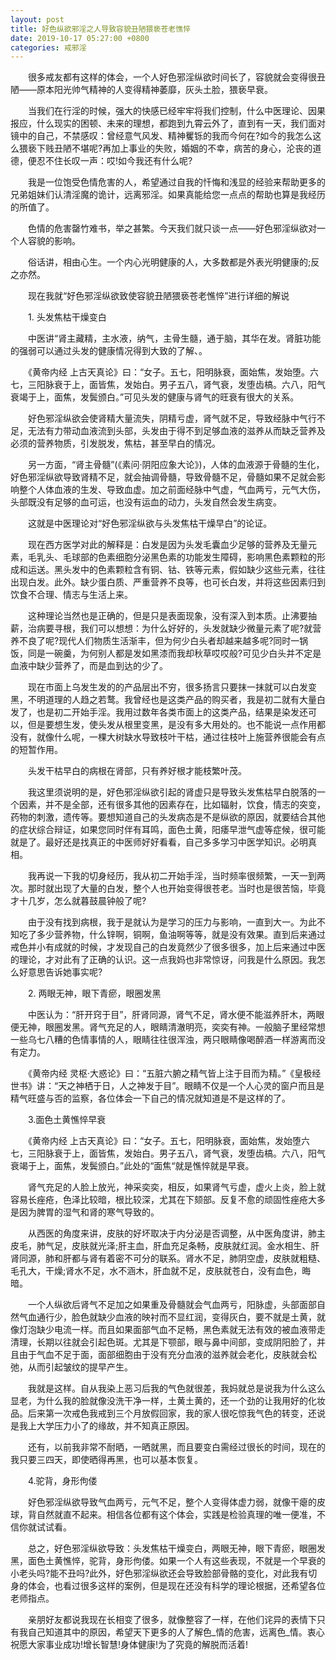 ```yaml
---
layout: post
title: 好色纵欲邪淫之人导致容貌丑陋猥亵苍老憔悴
date: 2019-10-17 05:27:00 +0800
categories: 戒邪淫
---
```


　　很多戒友都有这样的体会，一个人好色邪淫纵欲时间长了，容貌就会变得很丑陋——原本阳光帅气精神的人变得精神萎靡，灰头土脸，猥亵早衰。
　　当我们在行淫的时候，强大的快感已经牢牢将我们控制，什么中医理论、因果报应，什么现实的困顿、未来的理想，都跑到九霄云外了，直到有一天，我们面对镜中的自己，不禁感叹：曾经意气风发、精神矍铄的我而今何在?如今的我怎么这么猥亵下贱丑陋不堪呢?再加上事业的失败，婚姻的不幸，病苦的身心，沦丧的道德，便忍不住长叹一声：哎!如今我还有什么呢?
　　我是一位饱受色情危害的人，希望通过自我的忏悔和浅显的经验来帮助更多的兄弟姐妹们认清淫魔的诡计，远离邪淫。如果真能给您一点点的帮助也算是我经历的所值了。
　　色情的危害罄竹难书，举之甚繁。今天我们就只谈一点——好色邪淫纵欲对一个人容貌的影响。
　　俗话讲，相由心生。一个内心光明健康的人，大多数都是外表光明健康的;反之亦然。
　　现在我就“好色邪淫纵欲致使容貌丑陋猥亵苍老憔悴”进行详细的解说
　　1. 头发焦枯干燥变白
　　中医讲“肾主藏精，主水液，纳气，主骨生髓，通于脑，其华在发。肾脏功能的强弱可以通过头发的健康情况得到大致的了解、。
　　《黄帝内经 上古天真论》曰：“女子。五七，阳明脉衰，面始焦，发始堕。六七，三阳脉衰于上，面皆焦，发始白。男子五八，肾气衰，发堕齿槁。六八，阳气衰竭于上，面焦，发鬓颁白。”可见头发的健康与肾气的旺衰有很大的关系。
　　好色邪淫纵欲会使肾精大量流失，阴精亏虚，肾气就不足，导致经脉中气行不足，无法有力带动血液流到头部，头发由于得不到足够血液的滋养从而缺乏营养及必须的营养物质，引发脱发，焦枯，甚至早白的情况。
　　另一方面，“肾主骨髓”(《素问·阴阳应象大论》)，人体的血液源于骨髓的生化，好色邪淫纵欲导致肾精不足，就会抽调骨髓，导致骨髓不足，骨髓如果不足就会影响整个人体血液的生发、导致血虚。加之前面经脉中气虚，气血两亏，元气大伤，头部既没有足够的血可运，也没有运血的动力，头发自然会发生病变。
　　这就是中医理论对“好色邪淫纵欲与头发焦枯干燥早白”的论证。
　　现在西方医学对此的解释是：白发是因为头发毛囊血少足够的营养及无量元素，毛乳头、毛球部的色素细胞分泌黑色素的功能发生障碍，影响黑色素颗粒的形成和运送。黑头发中的色素颗粒含有铜、钴、铁等元素，假如缺少这些元素，往往出现白发。此外。缺少蛋白质、严重营养不良等，也可长白发，并将这些因素归到饮食不合理、情志与生活上来。
　　这种理论当然也是正确的，但是只是表面现象，没有深入到本质。止沸要抽薪，治病要寻根，我们可以想想：为什么好好的，头发就缺少微量元素了呢?就营养不良了呢?现代人们物质生活渐丰，但为何少白头者却越来越多呢?同时一锅饭，同是一碗羹，为何别人都是发如黑漆而我却秋草哎哎般?可见少白头并不定是血液中缺少营养了，而是血到达的少了。
　　现在市面上乌发生发的的产品层出不穷，很多扬言只要抹一抹就可以白发变黑，不明道理的人趋之若鹜。我曾经也是这类产品的购买者，我是初二就有大量白发了，也是初二开始手淫。我用过数年各类市面上的这类产品，结果是染发还可以，但是要想生发，使头发从根里变黑，是没有多大用处的。也不能说一点作用都没有，就像什么呢，一棵大树缺水导致枝叶干枯，通过往枝叶上施营养很能会有点的短暂作用。
　　头发干枯早白的病根在肾部，只有养好根才能枝繁叶茂。
　　我这里须说明的是，好色邪淫纵欲引起的肾虚只是导致头发焦枯早白脱落的一个因素，并不是全部，还有很多其他的因素存在，比如辐射，饮食，情志的突变，药物的刺激，遗传等。要想知道自己的头发病态是不是纵欲的原因，就要结合其他的症状综合辩证，如果您同时伴有耳鸣，面色土黄，阳痿早泄气虚等症候，很可能就是了。最好还是找真正的中医师好好看看，自己多多学习中医学知识。必明真相。
　　我再说一下我的切身经历，我从初二开始手淫，当时频率很频繁，一天一到两次。那时就出现了大量的白发，整个人也开始变得很苍老。当时也是很苦恼，毕竟才十几岁，怎么就暮鼓晨钟般了呢?
　　由于没有找到病根，我于是就认为是学习的压力与影响，一直到大一。为此不知吃了多少营养物，什么锌啊，铜啊，鱼油啊等等，就是没有效果。直到后来通过戒色并小有成就的时候，才发现自己的白发竟然少了很多很多，加上后来通过中医的理论，才对此有了正确的认识。这一点我妈也非常惊讶，问我是什么原因。我怎么好意思告诉她事实呢?
　　2. 两眼无神，眼下青瘀，眼圈发黑
　　中医认为：“肝开窍于目”，肝肾同源，肾气不足，肾水便不能滋养肝木，两眼便无神，眼圈发黑。肾气充足的人，眼睛清澈明亮，奕奕有神。一般脑子里经常想一些乌七八糟的色情事情的人，眼睛往往很浑浊，两只眼睛像喝醉酒一样游离而没有定力。
　　《黄帝内经 灵枢·大惑论》曰：“五脏六腑之精气皆上注于目而为精。”《皇极经世书》讲：“天之神栖于日，人之神发于目”。眼睛不仅是一个人心灵的窗户而且是精气旺盛与否的监察，各位体会一下自己的情况就知道是不是这样的了。
　　3.面色土黄憔悴早衰
　　《黄帝内经 上古天真论》曰：“女子。五七，阳明脉衰，面始焦，发始堕六七，三阳脉衰于上，面皆焦，发始白。男子五八，肾气衰，发堕齿槁。六八，阳气衰竭于上，面焦，发鬓颁白。”此处的“面焦“就是憔悴就是早衰。
　　肾气充足的人脸上放光，神采奕奕，相反，如果肾气亏虚，虚火上炎，脸上就容易长痤疮，色泽比较暗，根比较深，尤其在下颏部。反复不愈的顽固性痤疮大多是因为脾胃的湿气和肾的寒气导致的。
　　从西医的角度来讲，皮肤的好坏取决于内分泌是否调整，从中医角度讲，肺主皮毛，肺气足，皮肤就光泽;肝主血，肝血充足条畅，皮肤就红润。金水相生、肝肾同源，肺和肝都与肾有着密不可分的联系。肾水不足，肺阴空虚，皮肤就粗糙、毛孔大，干燥;肾水不足，水不涵木，肝血就不足，皮肤就苍白，没有血色，晦暗。
　　一个人纵欲后肾气不足加之如果重及骨髓就会气血两亏，阳脉虚，头部面部自然气血通行少，脸色就缺少血液的映衬而不显红润，变得灰白，要不就是土黄，就像灯泡缺少电流一样。而且如果面部气血不足畅，黑色素就无法有效的被血液带走清理，长期以往就会引起色斑。尤其是下颚部，眼与鼻中间部，变成阴阳脸了，并且由于气血不足于面，面部细胞由于没有充分血液的滋养就会老化，皮肤就会松弛，从而引起皱纹的提早产生。
　　我就是这样。自从我染上恶习后我的气色就很差，我妈就总是说我为什么这么显老，为什么我的脸就像没洗干净一样，土黄土黄的，还一个劲的让我用好的化妆品。后来第一次戒色我戒到三个月放假回家，我的家人很吃惊我气色的转变，还说是我上大学压力小了的缘故，并不知真正原因。
　　还有，以前我非常不耐晒，一晒就黑，而且要变白需经过很长的时间，现在的我只要三四天，即使晒得再黑，也可以基本恢复。
　　4.驼背，身形佝偻
　　好色邪淫纵欲导致气血两亏，元气不足，整个人变得体虚力弱，就像干瘪的皮球，背自然就直不起来。相信各位都有这个体会，实践是检验真理的唯一便准，不信你就试试看。
　　总之，好色邪淫纵欲导致：头发焦枯干燥变白，两眼无神，眼下青瘀，眼圈发黑，面色土黄憔悴，驼背，身形佝偻。如果一个人有这些表现，不就是一个早衰的小老头吗?能不丑吗?此外，好色邪淫纵欲还会导致脸部骨骼的变化，对此我有切身的体会，也看过很多这样的案例，但是现在还没有科学的理论根据，还希望各位老师指点。
　　亲朋好友都说我现在长相变了很多，就像整容了一样，在他们诧异的表情下只有我自己知道其中的原因，希望天下更多的人了解色_情的危害，远离色_情。衷心祝愿大家事业成功!增长智慧!身体健康!为了究竟的解脱而活着!